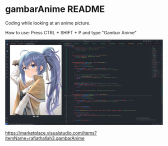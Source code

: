 # gambarAnime README

Coding while looking at an anime picture.

How to use: Press CTRL + SHIFT + P and type "Gambar Anime"

![alt TestImage](./img/TestImage.png)

https://marketplace.visualstudio.com/items?itemName=rafiathallah3.gambarAnime